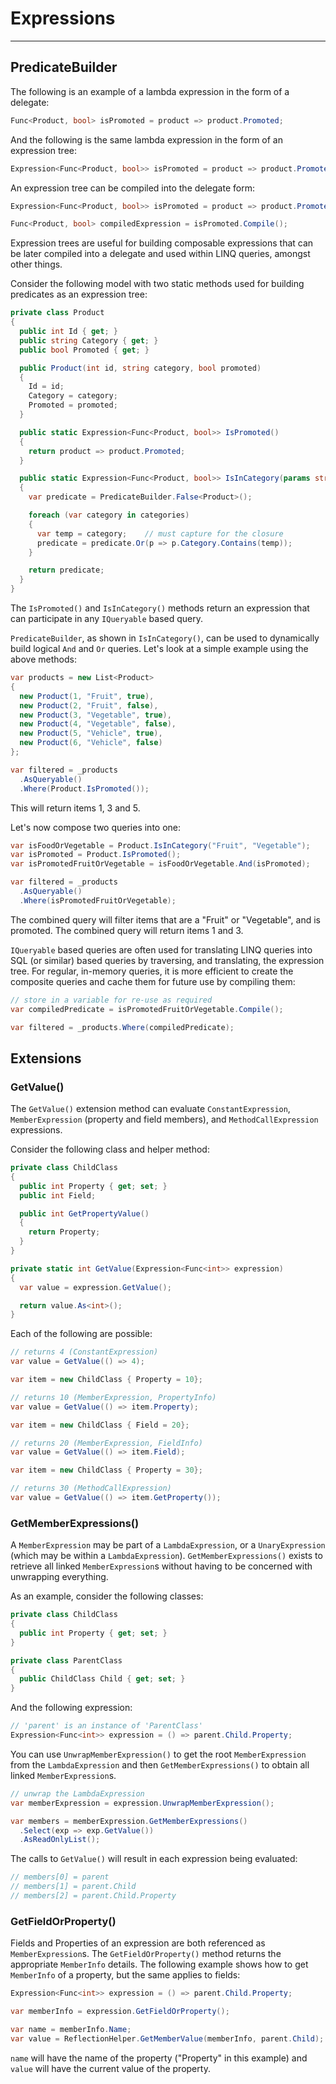 # Expressions
---

## PredicateBuilder
The following is an example of a lambda expression in the form of a delegate:

```csharp
Func<Product, bool> isPromoted = product => product.Promoted;
```

And the following is the same lambda expression in the form of an expression tree:

```csharp
Expression<Func<Product, bool>> isPromoted = product => product.Promoted;
```

An expression tree can be compiled into the delegate form:

```csharp
Expression<Func<Product, bool>> isPromoted = product => product.Promoted;

Func<Product, bool> compiledExpression = isPromoted.Compile();
```

Expression trees are useful for building composable expressions that can be later compiled into a delegate and used within LINQ queries, amongst other things.

Consider the following model with two static methods used for building predicates as an expression tree:

```csharp
private class Product
{
  public int Id { get; }
  public string Category { get; }
  public bool Promoted { get; }

  public Product(int id, string category, bool promoted)
  {
    Id = id;
    Category = category;
    Promoted = promoted;
  }

  public static Expression<Func<Product, bool>> IsPromoted()
  {
    return product => product.Promoted;
  }

  public static Expression<Func<Product, bool>> IsInCategory(params string[] categories)
  {
    var predicate = PredicateBuilder.False<Product>();

    foreach (var category in categories)
    {
      var temp = category;    // must capture for the closure
      predicate = predicate.Or(p => p.Category.Contains(temp));
    }

    return predicate;
  }
}
```

The `IsPromoted()` and `IsInCategory()` methods return an expression that can participate in any `IQueryable` based query.

`PredicateBuilder`, as shown in `IsInCategory()`, can be used to dynamically build logical `And` and `Or` queries. Let's look at a simple example using the above methods:

```csharp
var products = new List<Product>
{
  new Product(1, "Fruit", true),
  new Product(2, "Fruit", false),
  new Product(3, "Vegetable", true),
  new Product(4, "Vegetable", false),
  new Product(5, "Vehicle", true),
  new Product(6, "Vehicle", false)
};

var filtered = _products
  .AsQueryable()
  .Where(Product.IsPromoted());
```

This will return items 1, 3 and 5.

Let's now compose two queries into one:

```csharp
var isFoodOrVegetable = Product.IsInCategory("Fruit", "Vegetable");
var isPromoted = Product.IsPromoted();
var isPromotedFruitOrVegetable = isFoodOrVegetable.And(isPromoted);

var filtered = _products
  .AsQueryable()
  .Where(isPromotedFruitOrVegetable);
```

The combined query will filter items that are a "Fruit" or "Vegetable", and is promoted. The combined query will return items 1 and 3.

`IQueryable` based queries are often used for translating LINQ queries into SQL (or similar) based queries by traversing, and translating, the expression tree. For regular, in-memory queries, it is more efficient to create the composite queries and cache them for future use by compiling them:

```csharp
// store in a variable for re-use as required
var compiledPredicate = isPromotedFruitOrVegetable.Compile();

var filtered = _products.Where(compiledPredicate);
```

## Extensions

### GetValue()
The `GetValue()` extension method can evaluate `ConstantExpression`, `MemberExpression` (property and field members), and `MethodCallExpression` expressions.

Consider the following class and helper method:

```csharp
private class ChildClass
{
  public int Property { get; set; }
  public int Field;

  public int GetPropertyValue()
  {
    return Property;
  }
}

private static int GetValue(Expression<Func<int>> expression)
{
  var value = expression.GetValue();

  return value.As<int>();
}
```

Each of the following are possible:

```csharp
// returns 4 (ConstantExpression)
var value = GetValue(() => 4);
```

```csharp
var item = new ChildClass { Property = 10};

// returns 10 (MemberExpression, PropertyInfo)
var value = GetValue(() => item.Property);
```

```csharp
var item = new ChildClass { Field = 20};

// returns 20 (MemberExpression, FieldInfo)
var value = GetValue(() => item.Field);
```

```csharp
var item = new ChildClass { Property = 30};

// returns 30 (MethodCallExpression)
var value = GetValue(() => item.GetProperty());
```

### GetMemberExpressions()
A `MemberExpression` may be part of a `LambdaExpression`, or a `UnaryExpression` (which may be within a `LambdaExpression`). `GetMemberExpressions()` exists to retrieve all linked `MemberExpression`s without having to be concerned with unwrapping everything.

As an example, consider the following classes:

```csharp
private class ChildClass
{
  public int Property { get; set; }
}

private class ParentClass
{
  public ChildClass Child { get; set; }
}
```

And the following expression:

```csharp
// 'parent' is an instance of 'ParentClass'
Expression<Func<int>> expression = () => parent.Child.Property;
```

You can use `UnwrapMemberExpression()` to get the root `MemberExpression` from the `LambdaExpression` and then `GetMemberExpressions()` to obtain all linked `MemberExpression`s.

```csharp
// unwrap the LambdaExpression
var memberExpression = expression.UnwrapMemberExpression();

var members = memberExpression.GetMemberExpressions()
  .Select(exp => exp.GetValue())
  .AsReadOnlyList();
```

The calls to `GetValue()` will result in each expression being evaluated:

```csharp
// members[0] = parent
// members[1] = parent.Child
// members[2] = parent.Child.Property
```

### GetFieldOrProperty()
Fields and Properties of an expression are both referenced as `MemberExpression`s. The `GetFieldOrProperty()` method returns the appropriate `MemberInfo` details. The following example shows how to get `MemberInfo` of a property, but the same applies to fields:

```csharp
Expression<Func<int>> expression = () => parent.Child.Property;

var memberInfo = expression.GetFieldOrProperty();

var name = memberInfo.Name;
var value = ReflectionHelper.GetMemberValue(memberInfo, parent.Child);
```

`name` will have the name of the property ("Property" in this example) and `value` will have the current value of the property.

